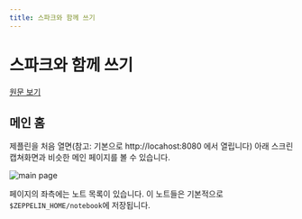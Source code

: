 ```yaml
---
title: 스파크와 함께 쓰기
---
```


# 스파크와 함께 쓰기
[원문 보기](http://zeppelin.apache.org/docs/0.8.0/quickstart/explore_ui.html)

## 메인 홈
제플린을 처음 열면(참고: 기본으로 http://locahost:8080 에서 열립니다) 아래 스크린 캡쳐화면과 비슷한 메인 페이지를 볼 수 있습니다.

![main page](http://zeppelin.apache.org/docs/0.8.0/assets/themes/zeppelin/img/ui-img/homepage.png)

페이지의 좌측에는 노트 목록이 있습니다. 이 노트들은 기본적으로 `$ZEPPELIN_HOME/notebook`에 저장됩니다.